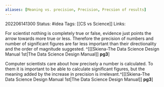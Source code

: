 ```yaml
---
aliases: [Meaning vs. precision, Precision, Precsion of results]
---
```

202206141300
Status: #idea
Tags: [[CS vs Science]]
Links:

For scientist nothing is completely true or false, evidence just points the arrow towards more true or less. Therefore the precision of numbers and number of significant figures are far less important than their directionality and the order of magnitude suggested. ^[[[Skiena-The Data Science  Design Manual 1st|The Data Science Design Manual]] **pg3**]

Computer scientists care about how precisely a number is calculated. To them it is important to be able to calculate significant figures, but the meaning added by the increase in precision is irrelevant.^[[[Skiena-The Data Science  Design Manual 1st|The Data Science Design Manual]] **pg3**]

[^1]:[[Skiena-The Data Science  Design Manual 1st|The Data Science Design Manual]] **pg3**